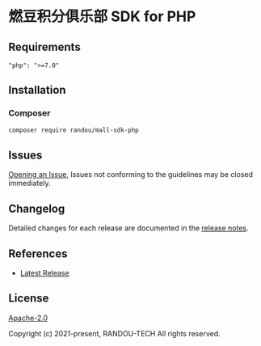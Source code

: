 # 燃豆积分俱乐部 SDK for PHP

## Requirements

```
"php": ">=7.0"
```

## Installation

### Composer

```bash
composer require randou/mall-sdk-php
```

## Issues

[Opening an Issue](https://github.com/randouDev/php-sdk/issues/new), Issues not conforming to the guidelines may be
closed immediately.

## Changelog

Detailed changes for each release are documented in the [release notes](./ChangeLog.txt).

## References

* [Latest Release](https://github.com/randouDev/php-sdk)

## License

[Apache-2.0](http://www.apache.org/licenses/LICENSE-2.0)

Copyright (c) 2021-present, RANDOU-TECH All rights reserved.
